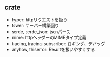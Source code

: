 ## crate
- hyper: httpリクエストを扱う
- tower: サーバー構築回り
- serde, serde_json: jsonパース
- mime: httpヘッダーのMIMEタイプ定義
- tracing, tracing-subscriber: ロギング、デバッグ
- anyhow, thiserror: Resultを扱いやすくする
